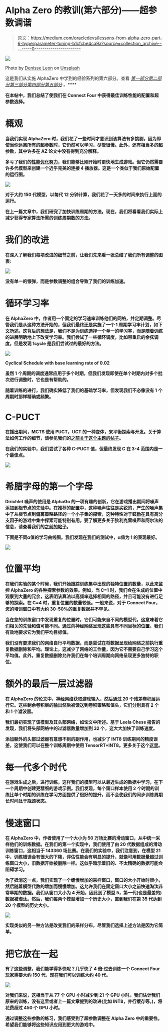 # Alpha Zero 的教训(第六部分)——超参数调谐

> 原文：<https://medium.com/oracledevs/lessons-from-alpha-zero-part-6-hyperparameter-tuning-b1cfcbe4ca9a?source=collection_archive---------0----------------------->

![](img/96be482f38cbc6b85b220ec660bd1ff8.png)

Photo by [Denisse Leon](https://unsplash.com/@denisseleon?utm_source=medium&utm_medium=referral) on [Unsplash](https://unsplash.com?utm_source=medium&utm_medium=referral)

这是我们从实施 AlphaZero 中学到的经验系列的第六部分。查看 [*第一部分*](/oracledevs/lessons-from-implementing-alphazero-7e36e9054191)*[*第二部分*](/oracledevs/lessons-from-alphazero-connect-four-e4a0ae82af68)*[*第三部分*](/oracledevs/lessons-from-alphazero-part-3-parameter-tweaking-4dceb78ed1e5)*[*第四部分*](/oracledevs/lessons-from-alphazero-part-4-improving-the-training-target-6efba2e71628)*[*第五部分*](/oracledevs/lessons-from-alpha-zero-part-5-performance-optimization-664b38dc509e) *。*****

**在本帖中，我们总结了使我们在 Connect Four 中获得最佳训练性能的配置和超参数选择。**

# **概观**

**当我们实现 AlphaZero 时，我们花了一些时间才意识到该算法有多挑剔，因为即使当你远离所有的超参数时，它仍然可以学习，尽管很慢。此外，还有相当多的超参数，其中许多在 AZ 论文中没有得到充分解释。**

**多亏了我们的[性能优化努力](/oracledevs/lessons-from-alpha-zero-part-5-performance-optimization-664b38dc509e)，我们能够比刚开始时更快地生成游戏。但它仍然需要许多代模型来创建一个近乎完美的连接 4 播放器。这是一个类似于我们原始配置的运行图。**

**![](img/2c0da41abdd5ff05131f9b5fcd49f7f0.png)**

**对于大约 150 代模型，以每代 12 分钟计算，我们花了一天多的时间来执行上面的运行。**

**在上一篇文章中，我们研究了加快训练周期的方法。现在，我们将看看我们实际上减少获得专家算法所需的训练周期数的方法。**

# **我们的改进**

**在深入了解我们每项改进的细节之前，让我们先来看一张总结了我们所有调整的图表:**

**![](img/9062c9b1e2707f3a1736721fec0588cd.png)**

**没有单一的银弹，而是参数调整的组合导致了我们的训练加速。**

# **循环学习率**

**在 AlphaZero 中，作者用一个固定的学习速率训练他们的网络，并定期调整。尽管我们是从这种方法开始的，但我们最终还是实施了一个 1 周期学习率计划，如下文[所述](https://arxiv.org/abs/1803.09820)。这背后的想法是，我们不是为训练选择一个单一的学习率，而是随着训练的进展明确地上下改变学习率。我们尝试了一些循环调度，比如带重启的余弦调度，但是发现 1cycle 是我们尝试过的最好的方法。**

**![](img/6c76657a50879f3ffe7d7910c92ff26e.png)**

**Cyclical Schedule with base learning rate of 0.02**

**虽然 1 个周期的调度通常应用于多个时期，但我们发现即使在单个时期内对多个批次进行调整时，它也是有帮助的。**

**随着训练的进行，我们确实降低了我们的基础学习率，但发现我们不必像没有 1 个周期时那样精确或频繁。**

# **C-PUCT**

**在播出期间，MCTS 使用 PUCT，UCT 的一种变体，来平衡探索与开发。关于算法如何工作的细节，请参见我们的[之前关于这个主题的帖子](/oracledevs/lessons-from-alphazero-part-3-parameter-tweaking-4dceb78ed1e5#8e97)。**

**在我们的实验中，我们尝试了各种 C-PUCT 值，但最终发现 C 在 3-4 范围内是一个最佳点。**

**![](img/0bb69adaeca45695ee7609604fc1c6fc.png)**

# **希腊字母的第一个字母**

**Dirichlet 噪声的使用是 AlphaGo 的一项有趣的创新，它在游戏播出期间将噪声添加到根节点的先验中。在推荐的配置中，这种噪声往往是尖锐的，产生的噪声集中了从根节点到偏离策略路径的一个小子集的探索，这种特性对于鼓励在具有高分支因子的游戏中集中探索可能特别有用。要了解更多关于狄利克雷噪声和阿尔法的信息，请查看我们的[之前的帖子](/oracledevs/lessons-from-alphazero-part-3-parameter-tweaking-4dceb78ed1e5#9847)。**

**下面是不同α值的学习曲线图。我们发现在我们的测试中，α值为 1 的表现最好。**

**![](img/74994484e9f77711501794c2a6ca7afe.png)**

# **位置平均**

**在我们实验的某个时候，我们开始跟踪训练集中出现的独特位置的数量，以此来监控 AlphaZero 的各种探索参数的效果。例如，当 C=1 时，我们会在生成的位置中观察到大量的冗余，这表明该算法以高频率选择相同的路径，并且可能没有进行足够的探索。在 C=4 时，重复位置的数量较低。一般来说，对于 Connect Four，您的培训窗口中有大约 30–50%的重复数据并不罕见。**

**当在您的训练窗口中发现重复的位置时，它们可能来自不同的模型代，这意味着它们相关的先验和值可能不同。通过向神经网络呈现这些具有不同目标的位置，我们有效地要求它为我们平均目标值。**

**我们没有要求我们的网络自行平均数据，而是尝试在将数据呈现给网络之前执行重复数据删除和平均。理论上，这减少了网络的工作量，因为它不需要自己学习这个平均值。此外，重复数据删除允许我们在每个培训周期向网络呈现更多独特的职位。**

# **额外的最后一层过滤器**

**在 AlphaZero 的论文中，神经网络获取游戏输入，然后通过 20 个残差卷积层运行它。这些剩余卷积层的输出然后被馈送到卷积策略和值头，它们分别具有 2 个和 1 个滤波器。**

**我们最初实现了该模型及其头部网络，如论文中所述。基于 Leela Chess 报告的发现，我们将头部网络中的过滤器数量增加到 32 个，这大大加快了训练速度。**

**添加额外的头部过滤器有意想不到的副作用，也减少了 INT8 训练期间的精度误差，这使我们可以在整个训练周期中使用 TensorRT+INT8。更多关于这个[这里](/oracledevs/lessons-from-alpha-zero-part-5-performance-optimization-664b38dc509e#4ceb)。**

# **每一代多个时代**

**在游戏生成之后，进行训练，这样我们的模型可以从最近生成的数据中学习，在下一个周期中创建更精细的游戏示例。我们发现，每个窗口样本使用 2 个时期的训练比单个时期的训练在学习方面提供了很好的提升，而不会使我们的同步训练周期长时间处于瓶颈状态。**

# **慢速窗口**

**在 AlphaZero 中，作者使用了一个大小为 50 万场比赛的滑动窗口，从中统一采样他们的训练数据。在我们的第一个实现中，我们使用了由 20 代数据组成的滑动训练窗口，这相当于 143360 场比赛。在我们的实验中，我们注意到，在模型 21 中，训练错误会有很大的下降，评估性能会有明显的提升，就像可用数据量超过训练窗口大小，旧数据开始被删除一样。这似乎暗示着旧的、不太精确的数据可能会阻碍学习。**

**为了抵消这一点，我们实现了一个缓慢增加的采样窗口，窗口的大小开始时很小，然后随着模型代数的增加而慢慢增加。这允许我们在固定窗口大小之前快速淘汰非常早期的数据。我们从窗口大小为 4 开始，因此到了模型 5，第一代(也是最差的)数据被淘汰。然后，我们每两个模型增加一个历史大小，直到我们在第 35 代达到 20 个模型的历史大小。**

**![](img/4253740761c721223825fdcdeeed8f3d.png)**

**实现类似的另一种方法是改变我们的采样分布，尽管我们选择上述方法是因为它简单。**

# **把它放在一起**

**有了这些调整，我们能学得多快呢？几乎快了 4 倍:过去训练一个 Connect Four 玩家需要大约 150 代，现在我们可以训练大约 40 代。**

**![](img/5e1c64825c7c20a84abf220e30282856.png)**

**对我们来说，这相当于从 77 个 GPU 小时减少到 21 个 GPU 小时。我们估计我们原来的训练，没有这里或者上一篇文章提到的改进(比如 INT8，并行缓存等。)，将花费超过 450 个 GPU 小时。**

**通过调整这些参数的练习，我们感受到了超参数调整在 Alpha Zero 中的重要性。希望我们能够将这些知识应用到更大的游戏中。**